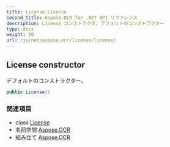 ```yaml
---
title: License.License
second_title: Aspose.OCR for .NET API リファレンス
description: License コンストラクタ. デフォルトのコンストラクター
type: docs
weight: 10
url: /ja/net/aspose.ocr/license/license/
---
```

## License constructor

デフォルトのコンストラクター。

```csharp
public License()
```

### 関連項目

* class [License](../)
* 名前空間 [Aspose.OCR](../../license/)
* 組み立て [Aspose.OCR](../../../)


